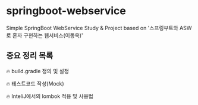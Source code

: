 # springboot-webservice
Simple SpringBoot WebService Study &amp; Project based on '스프링부트와 ASW로 혼자 구현하는 웹서비스(이동욱)'

## 중요 정리 목록
🔥 build.gradle 정의 및 설정

🔥 테스트코드 작성(Mock)

🔥 InteliJ에서의 lombok 적용 및 사용법 
